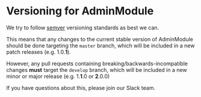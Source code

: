 # Versioning for AdminModule

We try to follow [semver](http://semver.org/) versioning standards as best we can.

This means that any changes to the current stable version of AdminModule should be done targeting the `master` branch, which will be included in a new patch releases (e.g. 1.0.**1**).

However, any pull requests containing breaking/backwards-incompatible changes **must** target the `develop` branch, which will be included in a new minor or major release (e.g. 1.**1**.0 or **2**.0.0)

If you have questions about this, please join our Slack team.
